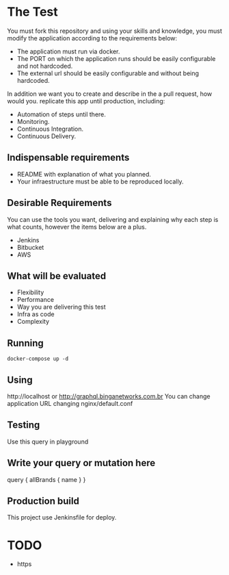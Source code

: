 # The Test

You must fork this repository and using your skills and knowledge, you must modify the application according to the requirements below:

- The application must run via docker.
- The PORT on which the application runs should be easily configurable and not hardcoded.
- The external url should be easily configurable and without being hardcoded.

In addition we want you to create and describe in the a pull request, how would you. replicate this app until production, including:

- Automation of steps until there.
- Monitoring.
- Continuous Integration.
- Continuous Delivery.

## Indispensable requirements

- README with explanation of what you planned.
- Your infraestructure must be able to be reproduced locally.

## Desirable Requirements

You can use the tools you want, delivering and explaining why each step is what counts, however the items below are a plus.
- Jenkins
- Bitbucket
- AWS

## What will be evaluated

- Flexibility
- Performance
- Way you are delivering this test
- Infra as code
- Complexity

## Running
```
docker-compose up -d
```

## Using
http://localhost or http://graphql.binganetworks.com.br
You can change application URL changing nginx/default.conf

## Testing
Use this query in playground
## Write your query or mutation here
query {
  allBrands {
    name
  }
}

## Production build
This project use Jenkinsfile for deploy.

# TODO
- https